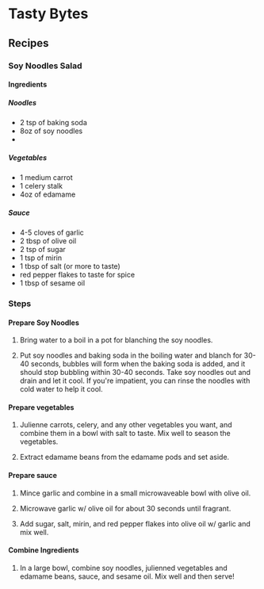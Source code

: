 # Tasty Bytes

## Recipes

### Soy Noodles Salad

#### Ingredients

##### Noodles

* 2 tsp of baking soda
* 8oz of soy noodles
* 
##### Vegetables

* 1 medium carrot
* 1 celery stalk
* 4oz of edamame

##### Sauce

* 4-5 cloves of garlic
* 2 tbsp of olive oil
* 2 tsp of sugar
* 1 tsp of mirin
* 1 tbsp of salt (or more to taste)
* red pepper flakes to taste for spice
* 1 tbsp of sesame oil

### Steps

#### Prepare Soy Noodles

1. Bring water to a boil in a pot for blanching the soy noodles.

2. Put soy noodles and baking soda in the boiling water and blanch for 30-40 seconds, bubbles will form when the baking soda is added, and it should stop bubbling within 30-40 seconds. Take soy noodles out and drain and let it cool. If you're impatient, you can rinse the noodles with cold water to help it cool.

#### Prepare vegetables

1. Julienne carrots, celery, and any other vegetables you want, and combine them in a bowl with salt to taste. Mix well to season the vegetables.

2. Extract edamame beans from the edamame pods and set aside.

#### Prepare sauce

1. Mince garlic and combine in a small microwaveable bowl with olive oil.

2. Microwave garlic w/ olive oil for about 30 seconds until fragrant.

3. Add sugar, salt, mirin, and red pepper flakes into olive oil w/ garlic and mix well.

#### Combine Ingredients

1. In a large bowl, combine soy noodles, julienned vegetables and edamame beans, sauce, and sesame oil. Mix well and then serve!
